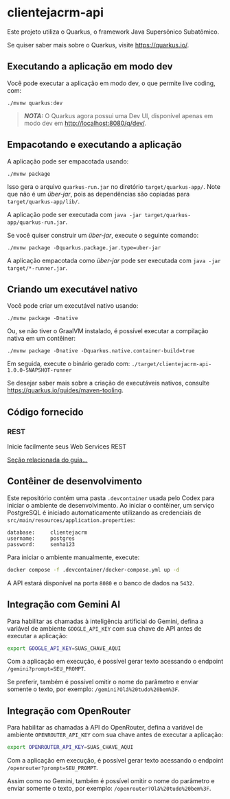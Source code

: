 # clientejacrm-api

Este projeto utiliza o Quarkus, o framework Java Supersônico Subatômico.

Se quiser saber mais sobre o Quarkus, visite <https://quarkus.io/>.

## Executando a aplicação em modo dev

Você pode executar a aplicação em modo dev, o que permite live coding, com:

```shell script
./mvnw quarkus:dev
```

> **_NOTA:_** O Quarkus agora possui uma Dev UI, disponível apenas em modo dev em <http://localhost:8080/q/dev/>.

## Empacotando e executando a aplicação

A aplicação pode ser empacotada usando:

```shell script
./mvnw package
```

Isso gera o arquivo `quarkus-run.jar` no diretório `target/quarkus-app/`. Note que não é um _über-jar_, pois as dependências são copiadas para `target/quarkus-app/lib/`.

A aplicação pode ser executada com `java -jar target/quarkus-app/quarkus-run.jar`.

Se você quiser construir um _über-jar_, execute o seguinte comando:

```shell script
./mvnw package -Dquarkus.package.jar.type=uber-jar
```

A aplicação empacotada como _über-jar_ pode ser executada com `java -jar target/*-runner.jar`.

## Criando um executável nativo

Você pode criar um executável nativo usando:

```shell script
./mvnw package -Dnative
```

Ou, se não tiver o GraalVM instalado, é possível executar a compilação nativa em um contêiner:

```shell script
./mvnw package -Dnative -Dquarkus.native.container-build=true
```

Em seguida, execute o binário gerado com: `./target/clientejacrm-api-1.0.0-SNAPSHOT-runner`

Se desejar saber mais sobre a criação de executáveis nativos, consulte <https://quarkus.io/guides/maven-tooling>.

## Código fornecido

### REST

Inicie facilmente seus Web Services REST

[Seção relacionada do guia...](https://quarkus.io/guides/getting-started-reactive#reactive-jax-rs-resources)

## Contêiner de desenvolvimento

Este repositório contém uma pasta `.devcontainer` usada pelo Codex para iniciar o ambiente de desenvolvimento. Ao iniciar o contêiner, um serviço PostgreSQL é iniciado automaticamente utilizando as credenciais de `src/main/resources/application.properties`:

```
database:     clientejacrm
username:     postgres
password:     senha123
```

Para iniciar o ambiente manualmente, execute:

```bash
docker compose -f .devcontainer/docker-compose.yml up -d
```

A API estará disponível na porta `8080` e o banco de dados na `5432`.

## Integração com Gemini AI

Para habilitar as chamadas à inteligência artificial do Gemini, defina a
variável de ambiente `GOOGLE_API_KEY` com sua chave de API antes de
executar a aplicação:

```bash
export GOOGLE_API_KEY=SUAS_CHAVE_AQUI
```

Com a aplicação em execução, é possível gerar texto acessando o endpoint
`/gemini?prompt=SEU_PROMPT`.

Se preferir, também é possível omitir o nome do parâmetro e enviar somente o
texto, por exemplo: `/gemini?Olá%20tudo%20bem%3F`.

## Integração com OpenRouter

Para habilitar as chamadas à API do OpenRouter, defina a
variável de ambiente `OPENROUTER_API_KEY` com sua chave antes de
executar a aplicação:

```bash
export OPENROUTER_API_KEY=SUAS_CHAVE_AQUI
```

Com a aplicação em execução, é possível gerar texto acessando o endpoint
`/openrouter?prompt=SEU_PROMPT`.

Assim como no Gemini, também é possível omitir o nome do parâmetro e enviar
somente o texto, por exemplo: `/openrouter?Olá%20tudo%20bem%3F`.
